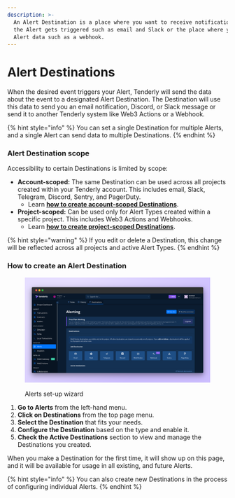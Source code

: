 ```yaml
---
description: >-
  An Alert Destination is a place where you want to receive notifications when
  the Alert gets triggered such as email and Slack or the place where you send
  Alert data such as a webhook.
---
```


# Alert Destinations

When the desired event triggers your Alert, Tenderly will send the data about the event to a designated Alert Destination. The Destination will use this data to send you an email notification, Discord, or Slack message or send it to another Tenderly system like Web3 Actions or a Webhook.

{% hint style="info" %}
You can set a single Destination for multiple Alerts, and a single Alert can send data to multiple Destinations.
{% endhint %}

### Alert Destination scope

Accessibility to certain Destinations is limited by scope:

* **Account-scoped:** The same Destination can be used across all projects created within your Tenderly account. This includes email, Slack, Telegram, Discord, Sentry, and PagerDuty.
  * Learn [**how to create account-scoped Destinations**](account-scoped.md).
* **Project-scoped:** Can be used only for Alert Types created within a specific project. This includes Web3 Actions and Webhooks.
  * Learn [**how to create project-scoped Destinations**](configuring-alert-destinations.md).

{% hint style="warning" %}
If you edit or delete a Destination, this change will be reflected across all projects and active Alert Types.
{% endhint %}

### How to create an Alert Destination

<figure><img src="../../.gitbook/assets/alert destinations.png" alt=""><figcaption><p>Alerts set-up wizard</p></figcaption></figure>

1. **Go to Alerts** from the left-hand menu.
2. **Click on Destinations** from the top page menu.
3. **Select the Destination** that fits your needs.
4. **Configure the Destination** based on the type and enable it.
5. **Check the Active Destinations** section to view and manage the Destinations you created.

When you make a Destination for the first time, it will show up on this page, and it will be available for usage in all existing, and future Alerts.

{% hint style="info" %}
You can also create new Destinations in the process of configuring individual Alerts.
{% endhint %}
